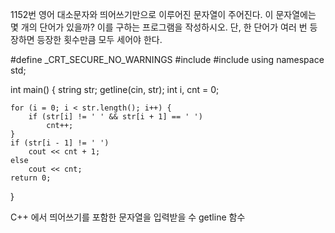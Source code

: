 1152번
영어 대소문자와 띄어쓰기만으로 이루어진 문자열이 주어진다. 이 문자열에는 몇 개의 단어가 있을까? 이를 구하는 프로그램을 작성하시오. 
단, 한 단어가 여러 번 등장하면 등장한 횟수만큼 모두 세어야 한다.



#define _CRT_SECURE_NO_WARNINGS
#include <iostream>
#include <string>
using namespace std;

int main() {
	string str;
	getline(cin, str);
	int i, cnt = 0;
	
	for (i = 0; i < str.length(); i++) {
		if (str[i] != ' ' && str[i + 1] == ' ')
			cnt++;
	}
	if (str[i - 1] != ' ')
		cout << cnt + 1;
	else
		cout << cnt;
	return 0;
}



C++ 에서 띄어쓰기를 포함한 문자열을 입력받을 수  getline 함수
